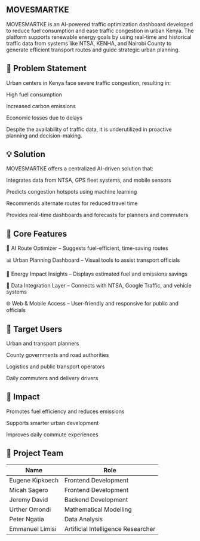MOVESMARTKE
---
MOVESMARTKE is an AI-powered traffic optimization dashboard developed to reduce fuel consumption and ease traffic congestion in urban Kenya. The platform supports renewable energy goals by using real-time and historical traffic data from systems like NTSA, KENHA, and Nairobi County to generate efficient transport routes and guide strategic urban planning.

🚦 Problem Statement
--
Urban centers in Kenya face severe traffic congestion, resulting in:

High fuel consumption

Increased carbon emissions

Economic losses due to delays

Despite the availability of traffic data, it is underutilized in proactive planning and decision-making.

💡 Solution
--
MOVESMARTKE offers a centralized AI-driven solution that:

Integrates data from NTSA, GPS fleet systems, and mobile sensors

Predicts congestion hotspots using machine learning

Recommends alternate routes for reduced travel time

Provides real-time dashboards and forecasts for planners and commuters

🔧 Core Features
--
📍 AI Route Optimizer – Suggests fuel-efficient, time-saving routes

📊 Urban Planning Dashboard – Visual tools to assist transport officials

🔌 Energy Impact Insights – Displays estimated fuel and emissions savings

🔄 Data Integration Layer – Connects with NTSA, Google Traffic, and vehicle systems

🌐 Web & Mobile Access – User-friendly and responsive for public and officials

🎯 Target Users
--
Urban and transport planners

County governments and road authorities

Logistics and public transport operators

Daily commuters and delivery drivers

🌱 Impact
--
Promotes fuel efficiency and reduces emissions

Supports smarter urban development

Improves daily commute experiences

👥 Project Team
--
| Name            | Role                               |
| --------------- | ---------------------------------- |
| Eugene Kipkoech | Frontend Development               |
| Micah Sagero    | Frontend Development               |
| Jeremy David    | Backend Development                |
| Urther Omondi   | Mathematical Modelling             |
| Peter Ngatia    | Data Analysis                      |
| Emmanuel Limisi | Artificial Intelligence Researcher |
